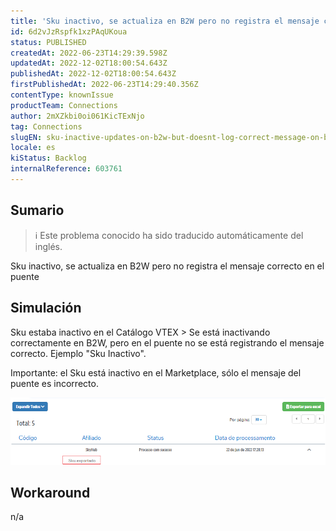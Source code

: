 ```yaml
---
title: 'Sku inactivo, se actualiza en B2W pero no registra el mensaje correcto en el Bridge'
id: 6d2vJzRspfk1xzPAqUKoua
status: PUBLISHED
createdAt: 2022-06-23T14:29:39.598Z
updatedAt: 2022-12-02T18:00:54.643Z
publishedAt: 2022-12-02T18:00:54.643Z
firstPublishedAt: 2022-06-23T14:29:40.356Z
contentType: knownIssue
productTeam: Connections
author: 2mXZkbi0oi061KicTExNjo
tag: Connections
slugEN: sku-inactive-updates-on-b2w-but-doesnt-log-correct-message-on-bridge
locale: es
kiStatus: Backlog
internalReference: 603761
---
```


## Sumario

>ℹ️ Este problema conocido ha sido traducido automáticamente del inglés.


Sku inactivo, se actualiza en B2W pero no registra el mensaje correcto en el puente



## Simulación


Sku estaba inactivo en el Catálogo VTEX > Se está inactivando correctamente en B2W, pero en el puente no se está registrando el mensaje correcto. Ejemplo "Sku Inactivo".

Importante: el Sku está inactivo en el Marketplace, sólo el mensaje del puente es incorrecto.

 ![](https://raw.githubusercontent.com/vtexdocs/known-issues/refs/heads/main/docs/es/known-issues/Connections/sku-inactivo-se-actualiza-en-b2w-pero-no-registra-el-mensaje-correcto-en-el-bridge_1.png)



## Workaround


n/a

